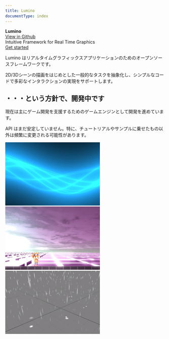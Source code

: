 ```yaml
---
title: Lumino
documentType: index
---
```

<style type="text/css">
footer{
  position: relative;
}
</style>

<div class="hero">
  <div class="wrap">
    <div class="text">
      <strong>Lumino</strong>
    </div>
    <div class="buttons-unit-small">
      <a class="github-link" href="https://github.com/lriki/Lumino">View in Github</a>
    </div>
    <div class="minitext">
    Intuitive Framework for Real Time Graphics
    </div>
    <div class="buttons-unit">
      <a href="articles/documents/getting-started/getting-started.md" class="button"><i class="glyphicon glyphicon-send"></i>Get started</a>
      <!-- <a href="articles/downloads/index.md" class="button"><i class="glyphicon glyphicon-download"></i>Download Latest</a> -->
    </div>
  </div>
</div>
<div class="key-section">
  <div class="container">
    <div class="row">
      <div class="col-md-10 col-md-offset-1 text-center">
        <section>
          <p class="lead">Lumino はリアルタイムグラフィックスアプリケーションのためのオープンソースフレームワークです。</p>
          <p class="lead">2D/3Dシーンの描画をはじめとした一般的なタスクを抽象化し、シンプルなコードで多彩なインタラクションの実現をサポートします。</p>
        </section>
      </div>
    </div>
  </div>
</div>

<div class="key-section">
  <div class="container">
    <div class="row">
      <div class="col-md-8 col-md-offset-2 text-center">
        <i class="glyphicon glyphicon-wrench"></i>
        <section>
          <h2>・・・という方針で、開発中です</h2>
          <p class="lead">
            現在は主にゲーム開発を支援するためのゲームエンジンとして開発を進めています。
          </p>
          <p class="lead">
            API はまだ安定していません。特に、チュートリアルやサンプルに乗せたもの以外は頻繁に変更される可能性があります。
          </p>
        </section>
      </div>
    </div>
  </div>
</div>

<div class="key-section">
  <div class="container">
    <div class="row">
      <div class="col-md-10 col-md-offset-1 text-center">
        <section>
          <img src="img/g1.jpg" />
          <img src="img/g2.jpg" />
          <img src="img/g3.png" />
        </section>
      </div>
    </div>
  </div>
</div>


